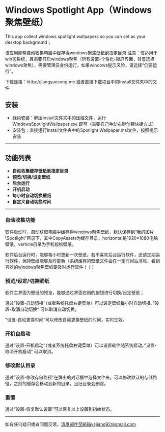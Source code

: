 # **Windows Spotlight App（Windows聚焦壁纸）**

This app collect windows spotlight wallpapers so you can set as your desktop background；

该应用能够自动收集电脑中缓存得windows聚焦壁纸到指定目录
注意：仅适用于win10系统，且需要开启windows聚焦（所有设置-个性化-锁屏界面，背景选择windows聚焦），需要管理员身份运行，如果windows提示风险，请选择“仍要运行”。

下载连接：htttp://jiangyuesong.me 或者直接下载项目中的Install文件夹中的文件

## 安装 ##
- 绿色安装：解压Install文件夹中的压缩文件，运行WindowsSpotlightWallpaper.exe 即可（需要自己手动右键创建快捷方式）
- 安装包：直接运行Install文件夹中的Spotlight Wallpaper.msi文件，按照提示安装

-------------------

## 功能列表 ##
- **自动收集缓存壁纸到指定目录**
- **预览/切换/设定壁纸**
- **后台运行**
- **开机启动**
- **每小时自动切换壁纸**
- **自定义自动切换时间**

-------------------

### 自动收集功能

软件启动时，自动获取电脑中缓存得windows聚焦壁纸，默认保存到“我的图片\Spotlight"目录下，其中CopyAssets为缓存目录，horizontal是1920×1080电脑壁纸，verticle目录为手机规格壁纸。

软件后台运行时，能够每小时更新一次壁纸，若不喜欢后台运行软件，还请定期运行软件，保持壁纸能够及时更新（系统缓存的壁纸文件会在一定时间后清除，看到喜欢的windows聚焦壁纸要及时运行软件！！）

### 预览/设定/切换壁纸
软件主界面为壁纸的预览，能够通过界面右侧的按钮进行切换/设定壁纸；

通过”设置-自动切换“（或者系统托盘右键菜单）可以设定壁纸每小时自动切换，”设置-取消自动切换“ 可以取消自动切换。

“设置-自动更换时间”可以修改自动更换壁纸的时间，实时生效。

### 开机自启动

通过”设置-开机启动“（或者系统托盘右键菜单）可以设置软件随系统启动，”设置-取消开机启动“ 可以取消。

### 修改默认目录

通过”设置-修改存储路径”在弹出的对话框中选择文件夹，可以修改默认的存储路径，之前的缓存会移动到新的目录，且旧目录会删除。

### 重置
通过“设置-恢复默认设置"可以恢复以上设置到初始状态。


----------
如有任何疑问或者问题反馈，请发邮件至邮箱ysjiang92@gmail.com

